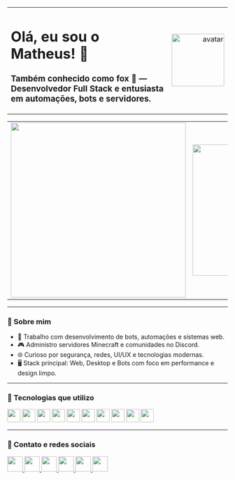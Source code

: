 <table width="100%">
  <tr>
    <td align="left" width="100%">
      <h1>Olá, eu sou o Matheus! 👋</h1>
      <h3>Também conhecido como <strong>fox</strong> 🦊 — Desenvolvedor Full Stack e entusiasta em automações, bots e servidores.</h3>
    </td>
    <td align="right">
      <img src="https://i.imgur.com/qNwXZFX.png" height="120" alt="avatar" />
    </td>
  </tr>
</table>

<table width="100%">
  <tr>
    <td align="left">
      <img src="https://github-readme-stats.vercel.app/api?username=foxredoficial&show_icons=true&theme=tokyonight&hide_border=true" width="400px" />
    </td>
    <td align="right">
      <img src="https://github-readme-stats.vercel.app/api/top-langs/?username=foxredoficial&layout=compact&theme=tokyonight&hide_border=true" width="300px" />
    </td>
  </tr>
</table>

---

### 🧠 Sobre mim

- 🔧 Trabalho com desenvolvimento de bots, automações e sistemas web.  
- 🎮 Administro servidores Minecraft e comunidades no Discord.  
- 🌐 Curioso por segurança, redes, UI/UX e tecnologias modernas.  
- 🖥️ Stack principal: Web, Desktop e Bots com foco em performance e design limpo.  

---

### 🚀 Tecnologias que utilizo

<div align="left">
  <img src="https://cdn.jsdelivr.net/gh/devicons/devicon/icons/javascript/javascript-original.svg" height="30" />
  <img src="https://cdn.jsdelivr.net/gh/devicons/devicon/icons/typescript/typescript-original.svg" height="30" />
  <img src="https://cdn.jsdelivr.net/gh/devicons/devicon/icons/react/react-original.svg" height="30" />
  <img src="https://cdn.jsdelivr.net/gh/devicons/devicon/icons/html5/html5-original.svg" height="30" />
  <img src="https://cdn.jsdelivr.net/gh/devicons/devicon/icons/css3/css3-original.svg" height="30" />
  <img src="https://cdn.jsdelivr.net/gh/devicons/devicon/icons/python/python-original.svg" height="30" />
  <img src="https://cdn.jsdelivr.net/gh/devicons/devicon/icons/csharp/csharp-original.svg" height="30" />
  <img src="https://cdn.jsdelivr.net/gh/devicons/devicon/icons/dotnetcore/dotnetcore-original.svg" height="30" />
  <img src="https://cdn.jsdelivr.net/gh/devicons/devicon/icons/sqlite/sqlite-original.svg" height="30" />
  <img src="https://cdn.jsdelivr.net/gh/devicons/devicon/icons/git/git-original.svg" height="30" />
</div>

---

### 📡 Contato e redes sociais

<p align="left">
  <a href="https://youtube.com/" target="_blank">
    <img src="https://img.shields.io/static/v1?message=Youtube&logo=youtube&label=&color=FF0000&logoColor=white&labelColor=&style=for-the-badge" height="35" />
  </a>
  <a href="https://instagram.com/" target="_blank">
    <img src="https://img.shields.io/static/v1?message=Instagram&logo=instagram&label=&color=E4405F&logoColor=white&labelColor=&style=for-the-badge" height="35" />
  </a>
  <a href="https://twitch.tv/" target="_blank">
    <img src="https://img.shields.io/static/v1?message=Twitch&logo=twitch&label=&color=9146FF&logoColor=white&labelColor=&style=for-the-badge" height="35" />
  </a>
  <a href="https://discord.gg/" target="_blank">
    <img src="https://img.shields.io/static/v1?message=Discord&logo=discord&label=&color=7289DA&logoColor=white&labelColor=&style=for-the-badge" height="35" />
  </a>
  <a href="mailto:seuemail@gmail.com" target="_blank">
    <img src="https://img.shields.io/static/v1?message=Gmail&logo=gmail&label=&color=D14836&logoColor=white&labelColor=&style=for-the-badge" height="35" />
  </a>
  <a href="https://linkedin.com/in/seuusuario" target="_blank">
    <img src="https://img.shields.io/static/v1?message=LinkedIn&logo=linkedin&label=&color=0077B5&logoColor=white&labelColor=&style=for-the-badge" height="35" />
  </a>
</p>
